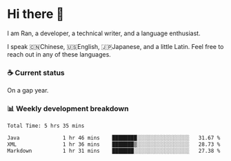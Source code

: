 # Hi there 👋

I am Ran, a developer, a technical writer, and a language enthusiast.

I speak 🇨🇳Chinese, 🇺🇸English, 🇯🇵Japanese, and a little Latin. Feel free to reach out in any of these languages.

<!-- [LinkedIn]() | [Twitter]() | [📧]() -->

### ☕ Current status

On a gap year.

### 📊 Weekly development breakdown

<!--START_SECTION:waka-->

```txt
Total Time: 5 hrs 35 mins

Java              1 hr 46 mins    ████████░░░░░░░░░░░░░░░░░   31.67 %
XML               1 hr 36 mins    ███████▒░░░░░░░░░░░░░░░░░   28.73 %
Markdown          1 hr 31 mins    ███████░░░░░░░░░░░░░░░░░░   27.38 %
```

<!--END_SECTION:waka-->

